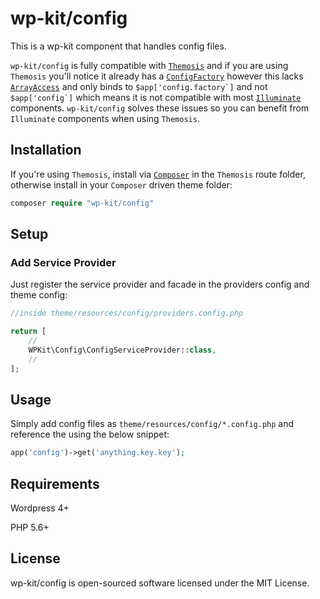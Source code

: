# wp-kit/config

This is a wp-kit component that handles config files.

```wp-kit/config``` is fully compatible with [```Themosis```](http://framework.themosis.com/) and if you are using ```Themosis``` you'll notice it already has a [```ConfigFactory```](https://github.com/themosis/framework/blob/master/src/Themosis/Config/ConfigFactory.php) however this lacks [```ArrayAccess```](http://php.net/manual/en/class.arrayaccess.php) and only binds to ```$app['config.factory`]``` and not ```$app['config`]``` which means it is not compatible with most [```Illuminate```](https://github.com/illuminate) components. ```wp-kit/config``` solves these issues so you can benefit from ```Illuminate``` components when using ```Themosis```.

## Installation

If you're using ```Themosis```, install via [```Composer```](https://getcomposer.org/) in the ```Themosis``` route folder, otherwise install in your ```Composer``` driven theme folder:


```php
composer require "wp-kit/config"
```

## Setup

### Add Service Provider

Just register the service provider and facade in the providers config and theme config:

```php
//inside theme/resources/config/providers.config.php

return [
    //
    WPKit\Config\ConfigServiceProvider::class,
    //
];
```
## Usage

Simply add config files as ```theme/resources/config/*.config.php``` and reference the using the below snippet:

```php
app('config')->get('anything.key.key');
```

## Requirements

Wordpress 4+

PHP 5.6+

## License

wp-kit/config is open-sourced software licensed under the MIT License.

